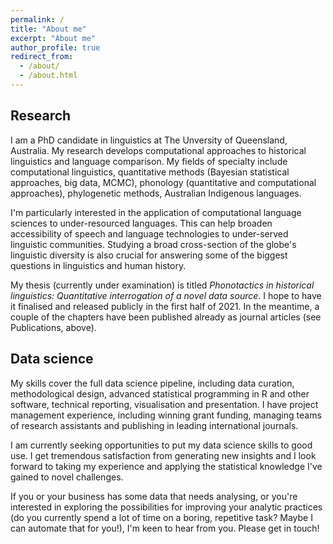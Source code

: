 ```yaml
---
permalink: /
title: "About me"
excerpt: "About me"
author_profile: true
redirect_from: 
  - /about/
  - /about.html
---
```


## Research

I am a PhD candidate in linguistics at The Unversity of Queensland, Australia. My research develops computational approaches to historical linguistics and language comparison. My fields of specialty include computational linguistics, quantitative methods (Bayesian statistical approaches, big data, MCMC), phonology (quantitative and computational approaches), phylogenetic methods, Australian Indigenous languages.

I'm particularly interested in the application of computational language sciences to under-resourced languages. This can help broaden accessibility of speech and language technologies to under-served linguistic communities. Studying a broad cross-section of the globe's linguistic diversity is also crucial for answering some of the biggest questions in linguistics and human history.

My thesis (currently under examination) is titled _Phonotactics in historical linguistics: Quantitative interrogation of a novel data source_. I hope to have it finalised and released publicly in the first half of 2021. In the meantime, a couple of the chapters have been published already as journal articles (see Publications, above).

## Data science

My skills cover the full data science pipeline, including data curation, methodological design, advanced statistical programming in R and other software, technical reporting, visualisation and presentation. I have project management experience, including winning grant funding, managing teams of research assistants and publishing in leading international journals.

I am currently seeking opportunities to put my data science skills to good use. I get tremendous satisfaction from generating new insights and I look forward to taking my experience and applying the statistical knowledge I've gained to novel challenges.

If you or your business has some data that needs analysing, or you're interested in exploring the possibilities for improving your analytic practices (do you currently spend a lot of time on a boring, repetitive task? Maybe I can automate that for you!), I'm keen to hear from you. Please get in touch!
